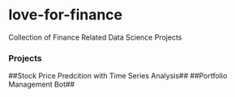 # love-for-finance
Collection of Finance Related Data Science Projects
### Projects
##Stock Price Predcition with Time Series Analysis##
##Portfolio Management Bot##
